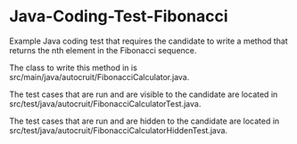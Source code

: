 # Java-Coding-Test-Fibonacci
Example Java coding test that requires the candidate to write a method that returns the nth element in the Fibonacci sequence.

The class to write this method in is src/main/java/autocruit/FibonacciCalculator.java.

The test cases that are run and are visible to the candidate are located in src/test/java/autocruit/FibonacciCalculatorTest.java.

The test cases that are run and are hidden to the candidate are located in src/test/java/autocruit/FibonacciCalculatorHiddenTest.java.


